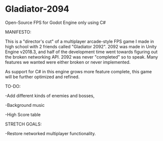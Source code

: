 # Gladiator-2094
Open-Source FPS for Godot Engine only using C#

MANIFESTO:

This is a "director's cut" of a multiplayer arcade-style FPS game I made in high school with 2 friends called "Gladiator 2092".
2092 was made in Unity Engine v2018.3, and half of the development time went towards figuring out the broken networking API.
2092 was never "completed" so to speak. Many features we wanted were either broken or never implemented.

As support for C# in this engine grows more feature complete, this game will be further optimized and refined.

TO-DO:

-Add different kinds of enemies and bosses,

-Background music

-High Score table


STRETCH GOALS:

-Restore networked multiplayer functionality.
